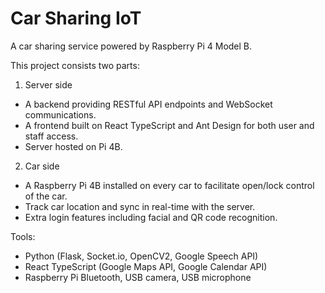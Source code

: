# Car Sharing IoT

A car sharing service powered by Raspberry Pi 4 Model B.

This project consists two parts: 

1. Server side
  - A backend providing RESTful API endpoints and WebSocket communications.
  - A frontend built on React TypeScript and Ant Design for both user and staff access.
  - Server hosted on Pi 4B.
2. Car side
  - A Raspberry Pi 4B installed on every car to facilitate open/lock control of the car.
  - Track car location and sync in real-time with the server.
  - Extra login features including facial and QR code recognition.
  
Tools:

- Python (Flask, Socket.io, OpenCV2, Google Speech API)
- React TypeScript (Google Maps API, Google Calendar API)
- Raspberry Pi Bluetooth, USB camera, USB microphone
